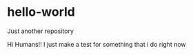 # hello-world
Just another repository

Hi Humans!!
I just make a test for something that i do right now
